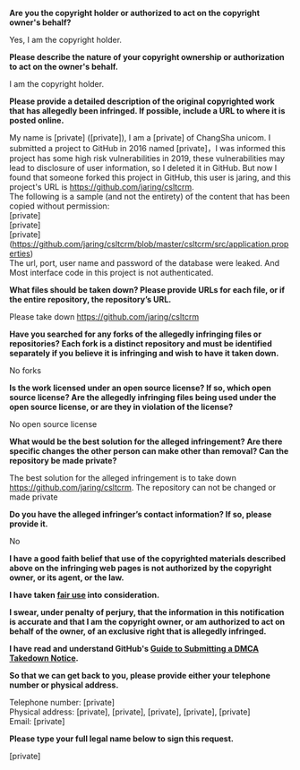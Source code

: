 **Are you the copyright holder or authorized to act on the copyright owner's behalf?**

Yes, I am the copyright holder.

**Please describe the nature of your copyright ownership or authorization to act on the owner's behalf.**

I am the copyright holder.

**Please provide a detailed description of the original copyrighted work that has allegedly been infringed. If possible, include a URL to where it is posted online.**

My name is [private] ([private]), I am a [private] of ChangSha unicom. I submitted a project to GitHub in 2016 named [private]，I was informed this project has some high risk vulnerabilities in 2019, these vulnerabilities may lead to disclosure of user information, so I deleted it in GitHub. But now I found that someone forked this project in GitHub, this user is jaring, and this project's URL is https://github.com/jaring/csltcrm.  
The following is a sample (and not the entirety) of the content that has been copied without permission:  
[private]  
[private]  
[private]  
(https://github.com/jaring/csltcrm/blob/master/csltcrm/src/application.properties)  
The url, port, user name and password of the database were leaked. And Most interface code in this project is not authenticated.

**What files should be taken down? Please provide URLs for each file, or if the entire repository, the repository’s URL.**

Please take down https://github.com/jaring/csltcrm

**Have you searched for any forks of the allegedly infringing files or repositories? Each fork is a distinct repository and must be identified separately if you believe it is infringing and wish to have it taken down.**

No forks

**Is the work licensed under an open source license? If so, which open source license? Are the allegedly infringing files being used under the open source license, or are they in violation of the license?**

No open source license

**What would be the best solution for the alleged infringement? Are there specific changes the other person can make other than removal? Can the repository be made private?**

The best solution for the alleged infringement is to take down https://github.com/jaring/csltcrm.
The repository can not be changed or made private

**Do you have the alleged infringer’s contact information? If so, please provide it.**

No

**I have a good faith belief that use of the copyrighted materials described above on the infringing web pages is not authorized by the copyright owner, or its agent, or the law.**

**I have taken <a href="https://www.lumendatabase.org/topics/22">fair use</a> into consideration.**

**I swear, under penalty of perjury, that the information in this notification is accurate and that I am the copyright owner, or am authorized to act on behalf of the owner, of an exclusive right that is allegedly infringed.**

**I have read and understand GitHub's <a href="https://docs.github.com/articles/guide-to-submitting-a-dmca-takedown-notice/">Guide to Submitting a DMCA Takedown Notice</a>.**

**So that we can get back to you, please provide either your telephone number or physical address.**

Telephone number: [private]  
Physical address: [private], [private], [private], [private], [private]  
Email: [private]

**Please type your full legal name below to sign this request.**

[private]
